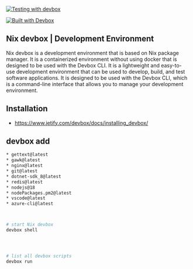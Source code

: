 
[![Testing with devbox](https://github.com/Jalalhejazi/devbox/actions/workflows/devbox-test.yml/badge.svg)](https://github.com/Jalalhejazi/devbox/actions/workflows/devbox-test.yml)


[![Built with Devbox](https://www.jetify.com/img/devbox/shield_galaxy.svg)](https://www.jetify.com/devbox/docs/contributor-quickstart/)



## Nix devbox | Development Environment 

Nix devbox is a development environment that is based on Nix package manager. It is a containerized environment without using docker that is designed to be used with the Devbox CLI. It is a lightweight and easy-to-use development environment that can be used to develop, build, and test software applications. It is designed to be used with the Devbox CLI, which is a command-line interface that allows you to manage your development environment.



## Installation
- https://www.jetify.com/devbox/docs/installing_devbox/



## devbox add <package> 
```bash
* gettext@latest
* gawk@latest
* nginx@latest
* git@latest
* dotnet-sdk_8@latest
* redis@latest
* nodejs@18
* nodePackages.pm2@latest
* vscode@latest
* azure-cli@latest



# start Nix devbox
devbox shell




# list all devbox scripts
devbox run 

```



